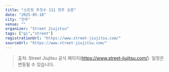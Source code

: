 ```yaml
---
title: "스트릿 주짓수 111 전주 오픈"
date: "2025-05-18"
city: "전주"
venue: ""
organizer: "Street Jiujitsu"
tags: ["gi","street"]
registrationUrl: "https://www.street-jiujitsu.com/"
sourceUrl: "https://www.street-jiujitsu.com/"
---
```


> 출처: Street Jiujitsu 공식 페이지(https://www.street-jiujitsu.com/). 일정은 변동될 수 있습니다.
